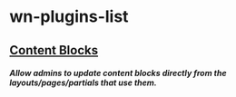 # wn-plugins-list

## [Content Blocks](https://github.com/Flynsarmy/wn-contentblocks-plugin)
##### Allow admins to update content blocks directly from the layouts/pages/partials that use them.

